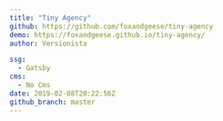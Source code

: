 ```yaml
---
title: "Tiny Agency"
github: https://github.com/foxandgeese/tiny-agency
demo: https://foxandgeese.github.io/tiny-agency/
author: Versionista

ssg:
  - Gatsby
cms:
  - No Cms
date: 2019-02-08T20:22:56Z
github_branch: master
---
```

